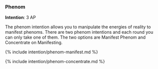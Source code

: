 ### Phenom
**Intention**: 3 AP

The phenom intention allows you to manipulate the energies of reality to manifest phenoms. There are two phenom intentions and each round you can only take one of them. The two options are Manifest Phenom and Concentrate on Manifesting.

{% include intention/phenom-manifest.md %}

{% include intention/phenom-concentrate.md %}